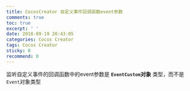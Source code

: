 ```yaml
---
title: CocosCreator 自定义事件回调函数event参数
comments: true
toc: true
excerpt: ' '
date: 2018-09-19 20:43:05
categories: Cocos Creator
tags: Cocos Creator
sticky: 0
recommend: 0
---
```

监听自定义事件的回调函数中的event参数是 **`EventCustom`对象** 类型，而不是`Event`对象类型